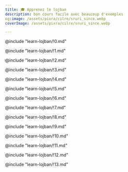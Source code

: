 ```yaml
---
title: 🎓 Apprenez le lojban
description: bon cours facile avec beaucoup d'exemples
og:image: /assets/pixra/cilre/sruri_since.webp
coverImage: /assets/pixra/cilre/sruri_since.webp

---
```


<!-- Author of trans-creation (translation, localisation, adaptation to culture): Sukender (Benoit NEIL) -->
<!-- Source language: English, + machine-based translation -->
<!-- Target language: FR_fr - Français, France (orthographe moderne, dite "1990") -->
<!-- Special additions or changes (compared to the source) are tagged with "L10N" in this source code: "L10N: <somme additional info>" -->

@include "learn-lojban/!0.md"

@include "learn-lojban/!1.md"

@include "learn-lojban/!2.md"

@include "learn-lojban/!3.md"

@include "learn-lojban/!4.md"

@include "learn-lojban/!5.md"

@include "learn-lojban/!6.md"

@include "learn-lojban/!7.md"

@include "learn-lojban/!8.md"

@include "learn-lojban/!9.md"

@include "learn-lojban/!10.md"

@include "learn-lojban/!11.md"

@include "learn-lojban/!12.md"

@include "learn-lojban/!13.md"

